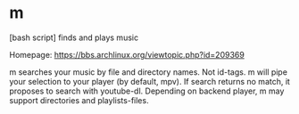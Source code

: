 # m
[bash script] finds and plays music

Homepage:
https://bbs.archlinux.org/viewtopic.php?id=209369

m searches your music by file and directory names. Not id-tags.
  m will pipe your selection to your player (by default, mpv).
  If search returns no match, it proposes to search with youtube-dl.
  Depending on backend player, m may support directories and playlists-files.

